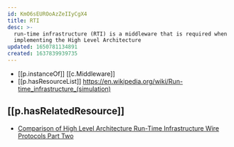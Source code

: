 ```yaml
---
id: KmO6sEUROoAzZeIIyCgX4
title: RTI
desc: >-
  run-time infrastructure (RTI) is a middleware that is required when
  implementing the High Level Architecture
updated: 1650781134891
created: 1637839939735
---
```



- [[p.instanceOf]] [[c.Middleware]]
- [[p.hasResourceList]] https://en.wikipedia.org/wiki/Run-time_infrastructure_(simulation)

## [[p.hasRelatedResource]]

- [Comparison of High Level Architecture
Run-Time Infrastructure Wire Protocols
Part Two](https://www.sisostds.org/DesktopModules/Bring2mind/DMX/API/Entries/Download?Command=Core_Download&EntryId=42344&PortalId=0&TabId=105)
